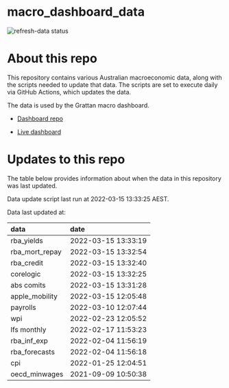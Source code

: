 
<!-- README.md is generated from README.Rmd. Please edit that file -->

# macro\_dashboard\_data

<!-- badges: start -->

![refresh-data
status](https://github.com/grattan/macro_dashboard_data/workflows/refresh-data/badge.svg)

<!-- badges: end -->

# About this repo

This repository contains various Australian macroeconomic data, along
with the scripts needed to update that data. The scripts are set to
execute daily via GitHub Actions, which updates the data.

The data is used by the Grattan macro dashboard.

  - [Dashboard repo](https://github.com/grattan/macrodashboard)

  - [Live dashboard](https://mattcowgill.shinyapps.io/macrodashboard/)

# Updates to this repo

The table below provides information about when the data in this
repository was last updated.

Data update script last run at 2022-03-15 13:33:25 AEST.

Data last updated at:

| data             | date                |
| :--------------- | :------------------ |
| rba\_yields      | 2022-03-15 13:33:19 |
| rba\_mort\_repay | 2022-03-15 13:32:54 |
| rba\_credit      | 2022-03-15 13:32:40 |
| corelogic        | 2022-03-15 13:32:25 |
| abs comits       | 2022-03-15 13:31:28 |
| apple\_mobility  | 2022-03-15 12:05:48 |
| payrolls         | 2022-03-10 12:07:44 |
| wpi              | 2022-02-23 12:05:52 |
| lfs monthly      | 2022-02-17 11:53:23 |
| rba\_inf\_exp    | 2022-02-04 11:56:19 |
| rba\_forecasts   | 2022-02-04 11:56:18 |
| cpi              | 2022-01-25 12:04:51 |
| oecd\_minwages   | 2021-09-09 10:50:38 |
